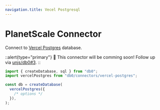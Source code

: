 ```yaml
---
navigation.title: Vecel Postgresql
---
```


# PlanetScale Connector

Connect to [Vercel Postgres](https://vercel.com/docs/storage/vercel-postgres) database.

::alert{type="primary"}
🚀 This connector will be comming soon! Follow up via [unjs/db0#3](https://github.com/unjs/db0/issues/3).
::

```js
import { createDatabase, sql } from "db0";
import vercelPostgres from "db0/connectors/vercel-postgres";

const db = createDatabase(
  vercelPostgres({
    /* options */
  }),
);
```
